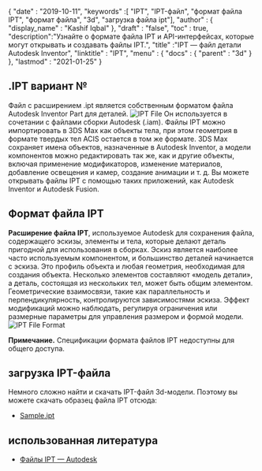 {
  "date" : "2019-10-11",
  "keywords" :[ "IPT", "IPT-файл", "формат файла IPT", "формат файла", "3d", "загрузка файла ipt"],
  "author" : {
    "display_name" : "Kashif Iqbal"
},
  "draft" : "false",
  "toc" : true,
  "description":"Узнайте о формате файла IPT и API-интерфейсах, которые могут открывать и создавать файлы IPT.",
  "title" :"IPT — файл детали Autodesk Inventor",
  "linktitle" : "IPT",
  "menu" : {
    "docs" : {
      "parent" : "3d"
}
},
  "lastmod" : "2021-01-25"
}

## .IPT вариант №

Файл с расширением .ipt является собственным форматом файла Autodesk Inventor Part для деталей.
![IPT File](../ipt2.jpg "IPT File")
Он используется в сочетании с файлами сборки Autodesk (.iam). Файлы IPT можно импортировать в 3DS Max как объекты тела, при этом геометрия в формате твердых тел ACIS остается в том же формате. 3DS Max сохраняет имена объектов, назначенные в Autodesk Inventor, а модели компонентов можно редактировать так же, как и другие объекты, включая применение модификаторов, изменение материалов, добавление освещения и камер, создание анимации и т. д. Вы можете открывать файлы IPT с помощью таких приложений, как Autodesk Inventor и Autodesk Fusion.

## Формат файла IPT

**Расширение файла IPT**, используемое Autodesk для сохранения файла, содержащего эскизы, элементы и тела, которые делают деталь пригодной для использования в сборках. Эскиз является наиболее часто используемым компонентом, и большинство деталей начинается с эскиза. Это профиль объекта и любая геометрия, необходимая для создания объекта. Несколько элементов составляют «модель детали», а деталь, состоящая из нескольких тел, может быть общим элементом. Геометрические взаимосвязи, такие как параллельность и перпендикулярность, контролируются зависимостями эскиза. Эффект модификаций можно наблюдать, регулируя ограничения или размерные параметры для управления размером и формой модели.
![IPT File Format](../ipt.jpg "IPT File Format")

**Примечание.** Спецификации формата файлов IPT недоступны для общего доступа.

## загрузка IPT-файла
Немного сложно найти и скачать IPT-файл 3d-модели. Поэтому вы можете скачать образец файла IPT отсюда:

- [Sample.ipt](../sample.ipt)

## использованная литература

* [Файлы IPT — Autodesk](https://help.autodesk.com/view/INVNTOR/2018/ENU/?guid=GUID-94B779C0-6B2B-499A-A4F9-2E4BAB49712F)
